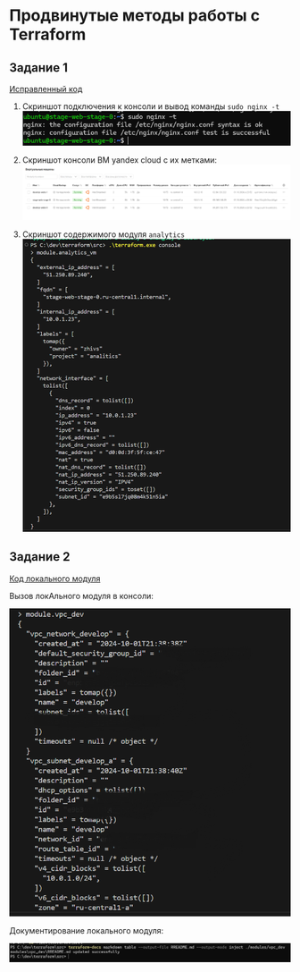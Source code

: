 # Продвинутые методы работы с Terraform

## Задание 1

[Исправленный код](./task1/)

1. Cкриншот подключения к консоли и вывод команды `sudo nginx -t`
![Задание 1 ](images/3.png)

2. Cкриншот консоли ВМ yandex cloud с их метками:
![Задание 1 ](images/2.png)

3. Cкриншот содержимого модуля `analytics`
![Задание 1 ](images/1.png)

## Задание 2
[Код локального модуля](./task2/)

Вызов локАльного модуля в консоли:

![Задание 1 ](images/4.png)

Документирование локального модуля:


![Задание 1 ](images/5.png)